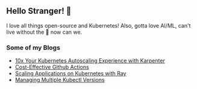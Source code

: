 ## Hello Stranger! 👋

I love all things open-source and Kubernetes! Also, gotta love AI/ML, can't live without the 🤖 now can we.

### Some of my Blogs

* [10x Your Kubernetes Autoscaling Experience with Karpenter](https://vishnudeva.medium.com/scaling-kubernetes-with-karpenter-1dc785e79010)
* [Cost-Effective Github Actions](https://vishnudeva.medium.com/cost-effective-github-actions-9409fa7b2147)
* [Scaling Applications on Kubernetes with Ray](https://vishnudeva.medium.com/scaling-applications-on-kubernetes-with-ray-23692eb2e6f0)
* [Managing Multiple Kubectl Versions](https://vishnudeva.medium.com/managing-multiple-kubectl-versions-shorts-4973e0e2d24)

